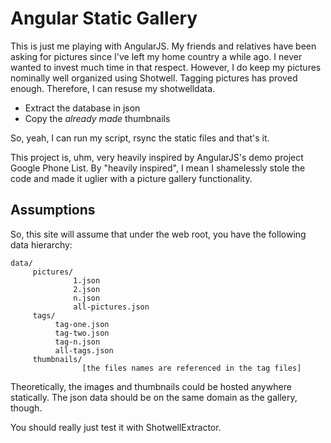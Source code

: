 Angular Static Gallery
======================

This is just me playing with AngularJS. My friends and relatives have been asking for pictures since I've left my home country a while ago. I never wanted to invest much time in that respect. However, I do keep my pictures nominally well organized using Shotwell. Tagging pictures has proved enough. Therefore, I can resuse my shotwelldata.

* Extract the database in json
* Copy the *already made* thumbnails

So, yeah, I can run my script, rsync the static files and that's it.

This project is, uhm, very heavily inspired by AngularJS's demo project Google Phone List. By "heavily inspired", I mean I shamelessly stole the code and made it uglier with a picture gallery functionality.


Assumptions
-----------

So, this site will assume that under the web root, you have the following data hierarchy:

    data/
         pictures/
                  1.json
                  2.json
                  n.json
                  all-pictures.json
         tags/
              tag-one.json
              tag-two.json
              tag-n.json
              all-tags.json
         thumbnails/
                    [the files names are referenced in the tag files]

Theoretically, the images and thumbnails could be hosted anywhere statically. The json data should be on the same domain as the gallery, though.

You should really just test it with ShotwellExtractor.
